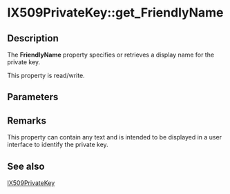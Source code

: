 # IX509PrivateKey::get_FriendlyName

## Description

The **FriendlyName** property specifies or retrieves a display name for the private key.

This property is read/write.

## Parameters

## Remarks

This property can contain any text and is intended to be displayed in a user interface to identify the private key.

## See also

[IX509PrivateKey](https://learn.microsoft.com/windows/desktop/api/certenroll/nn-certenroll-ix509privatekey)